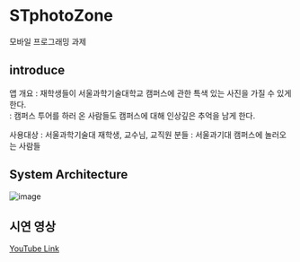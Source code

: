 # STphotoZone
모바일 프로그래밍 과제 

## introduce
앱 개요 : 재학생들이 서울과학기술대학교  캠퍼스에 관한 특색 있는 사진을 가질 수 있게 한다.  
         : 캠퍼스 투어를 하러 온 사람들도 캠퍼스에 대해 인상깊은 추억을 남게 한다. 

사용대상 
: 서울과학기술대 재학생, 교수님, 교직원 분들
:  서울과기대 캠퍼스에 놀러오는  사람들

## System Architecture
![image](https://user-images.githubusercontent.com/63052097/211022322-1730893d-027f-4090-a75a-b7ab1601eb69.png)


## 시연 영상
[YouTube Link](https://youtu.be/laC_sD8j0kU)

